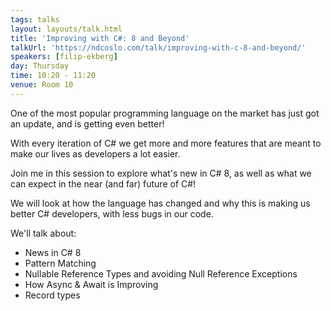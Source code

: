 ```yaml
---
tags: talks
layout: layouts/talk.html
title: 'Improving with C#: 8 and Beyond'
talkUrl: 'https://ndcoslo.com/talk/improving-with-c-8-and-beyond/'
speakers: [filip-ekberg]
day: Thursday
time: 10:20 - 11:20
venue: Room 10
---
```

One of the most popular programming language on the market has just got an update, and is getting even better!


With every iteration of C# we get more and more features that are meant to make our lives as developers a lot easier.

Join me in this session to explore what's new in C# 8, as well as what we can expect in the near (and far) future of C#!

We will look at how the language has changed and why this is making us better C# developers, with less bugs in our code.

We'll talk about:
- News in C# 8
- Pattern Matching
- Nullable Reference Types and avoiding Null Reference Exceptions
- How Async & Await is Improving
- Record types
